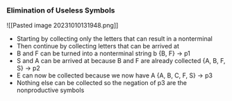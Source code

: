 ### Elimination of Useless Symbols
![[Pasted image 20231010131948.png]]
- Starting by collecting only the letters that can result in a nonterminal
- Then continue by collecting letters that can be arrived at
- B and F can be turned into a nonterminal string b {B, F} -> p1
- S and A can be arrived at because B and F are already collected {A, B, F, S} -> p2
- E can now be collected because we now have A {A, B, C, F, S} -> p3
- Nothing else can be collected so the negation of p3 are the nonproductive symbols